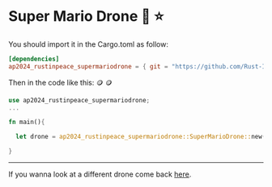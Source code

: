 # Super Mario Drone :mushroom: :star:
  
  You should import it in the Cargo.toml as follow:  

  ```toml
  [dependencies]
  ap2024_rustinpeace_supermariodrone = { git = "https://github.com/Rust-In-Peace-AP/Super-Mario-Drone.git" }
  ```

  Then in the code like this: :coin: :coin:

  ```rust
  use ap2024_rustinpeace_supermariodrone;
  ...
  
  fn main(){
  
    let drone = ap2024_rustinpeace_supermariodrone::SuperMarioDrone::new(...);
  
  }
```

---

If you wanna look at a different drone come back [here](https://github.com/Rust-In-Peace-AP/sound-effects).
